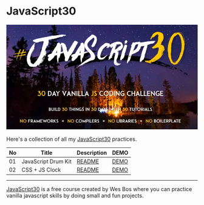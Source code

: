 # JavaScript30

![](./Javascript30_cover.jpg)

Here's a collection of all my [JavaScript30](https://javascript30.com/) practices.


| No  | Title               | Description                                                                                     | DEMO                                                                      |
| --- | ------------------- | ----------------------------------------------------------------------------------------------- | ------------------------------------------------------------------------- |
| 01  | JavaScript Drum Kit | [README](https://github.com/KellyCHI22/JavaScript30/blob/main/01-JavaScript-Drum-Kit/README.md) | [DEMO](https://kellychi22.github.io/JavaScript30/01-JavaScript-Drum-Kit/) |
| 02  | CSS + JS Clock      | [README](https://github.com/KellyCHI22/JavaScript30/blob/main/02-JS-and-CS-Clock/README.md)     | [DEMO](https://kellychi22.github.io/JavaScript30/02-JS-and-CS-Clock/)     |

___

[JavaScript30](https://javascript30.com/) is a free course created by Wes Bos where you can practice vanilla javascript skills by doing small and fun projects.